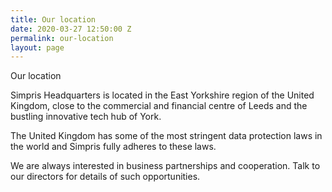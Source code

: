 ```yaml
---
title: Our location
date: 2020-03-27 12:50:00 Z
permalink: our-location
layout: page
---
```


Our location


Simpris Headquarters is located in the East Yorkshire region of the United Kingdom, close to the commercial and financial centre of Leeds and the bustling innovative tech hub of York.

The United Kingdom has some of the most stringent data protection laws in the world and Simpris fully adheres to these laws.

We are always interested in business partnerships and cooperation. Talk to our directors for details of such opportunities.